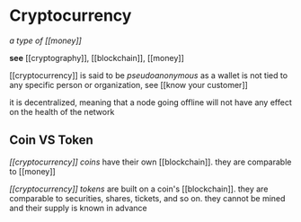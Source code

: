 # Cryptocurrency

_a type of [[money]]_

**see** [[cryptography]], [[blockchain]], [[money]]

[[cryptocurrency]] is said to be _pseudoanonymous_ as a wallet is not tied to any specific person or organization, see [[know your customer]]

it is decentralized, meaning that a node going offline will not have any effect on the health of the network

## Coin VS Token

_[[cryptocurrency]] coins_ have their own [[blockchain]]. they are comparable to [[money]]

_[[cryptocurrency]] tokens_ are built on a coin's [[blockchain]]. they are comparable to securities, shares, tickets, and so on. they cannot be mined and their supply is known in advance

